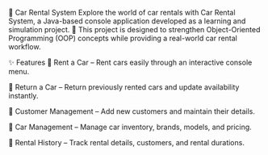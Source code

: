 🚗 Car Rental System
Explore the world of car rentals with Car Rental System, a Java-based console application developed as a learning and simulation project. 🌟
This project is designed to strengthen Object-Oriented Programming (OOP) concepts while providing a real-world car rental workflow.

✨ Features
🚀 Rent a Car – Rent cars easily through an interactive console menu.

🔁 Return a Car – Return previously rented cars and update availability instantly.

👥 Customer Management – Add new customers and maintain their details.

🚗 Car Management – Manage car inventory, brands, models, and pricing.

📝 Rental History – Track rental details, customers, and rental durations.

